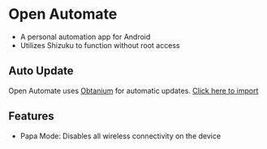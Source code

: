 # Open Automate

-   A personal automation app for Android
-   Utilizes Shizuku to function without root access

## Auto Update

Open Automate uses [Obtanium](https://github.com/ImranR98/Obtainium) for automatic updates. [Click here to import](https://apps.obtainium.imranr.dev/add/https://github.com/woliver99/open-automate/blob/master/obtainium.json)

## Features

-   Papa Mode: Disables all wireless connectivity on the device
